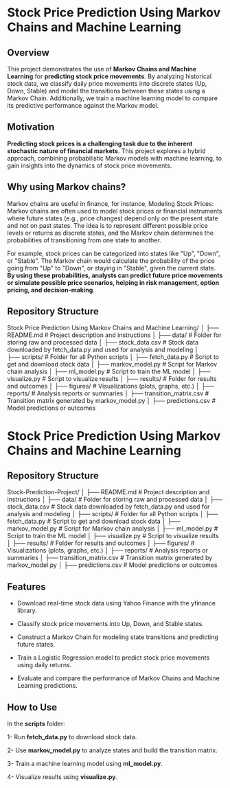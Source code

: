 # Stock Price Prediction Using Markov Chains and Machine Learning


## Overview

This project demonstrates the use of **Markov Chains and Machine Learning** for **predicting stock price movements**. By analyzing historical stock data, we classify daily price movements into discrete states (Up, Down, Stable) and model the transitions between these states using a Markov Chain. Additionally, we train a machine learning model to compare its predictive performance against the Markov model.



## Motivation

**Predicting stock prices is a challenging task due to the inherent stochastic nature of financial markets**. This project explores a hybrid approach, combining probabilistic Markov models with machine learning, to gain insights into the dynamics of stock price movements.

## Why using Markov chains?
Markov chains are useful in finance, for instance, Modeling Stock Prices: 
Markov chains are often used to model stock prices or financial instruments where future states (e.g., price changes) depend only on the present state and not on past states. The idea is to represent different possible price levels or returns as discrete states, and the Markov chain determines the probabilities of transitioning from one state to another.

For example, stock prices can be categorized into states like "Up", "Down", or "Stable". The Markov chain would calculate the probability of the price going from "Up" to "Down", or staying in "Stable", given the current state. **By using these probabilities, analysts can predict future price movements or simulate possible price scenarios, helping in risk management, option pricing, and decision-making**.




## Repository Structure

Stock Price Prediction Using Markov Chains and Machine Learning/
│
├── README.md                # Project description and instructions
│
├── data/                    # Folder for storing raw and processed data
│   ├── stock_data.csv       # Stock data downloaded by fetch_data.py and used for analysis and modeling
│   
├── scripts/                 # Folder for all Python scripts
│   ├── fetch_data.py        # Script to get and download stock data
│   ├── markov_model.py      # Script for Markov chain analysis
│   ├── ml_model.py          # Script to train the ML model
│   ├── visualize.py         # Script to visualize results
│
├── results/                 # Folder for results and outcomes
│   ├── figures/             # Visualizations (plots, graphs, etc.)
│   ├── reports/             # Analysis reports or summaries
│   ├── transition_matrix.csv # Transition matrix generated by markov_model.py
│   ├── predictions.csv      # Model predictions or outcomes





# Stock Price Prediction Using Markov Chains and Machine Learning

## Repository Structure

Stock-Prediction-Project/ │ ├── README.md # Project description and instructions │ ├── data/ # Folder for storing raw and processed data │ ├── stock_data.csv # Stock data downloaded by fetch_data.py and used for analysis and modeling │
├── scripts/ # Folder for all Python scripts │ ├── fetch_data.py # Script to get and download stock data │ ├── markov_model.py # Script for Markov chain analysis │ ├── ml_model.py # Script to train the ML model │ ├── visualize.py # Script to visualize results │ ├── results/ # Folder for results and outcomes │ ├── figures/ # Visualizations (plots, graphs, etc.) │ ├── reports/ # Analysis reports or summaries │ ├── transition_matrix.csv # Transition matrix generated by markov_model.py │ ├── predictions.csv # Model predictions or outcomes


## Features

  -  Download real-time stock data using Yahoo Finance with the yfinance library.
    
  -  Classify stock price movements into Up, Down, and Stable states.
    
  -  Construct a Markov Chain for modeling state transitions and predicting future states.
    
  -  Train a Logistic Regression model to predict stock price movements using daily returns.
    
  -  Evaluate and compare the performance of Markov Chains and Machine Learning predictions.

## How to Use

In the **scripts** folder:

  1- Run **fetch_data.py** to download stock data.
    
  2- Use **markov_model.py** to analyze states and build the transition matrix.
    
  3- Train a machine learning model using **ml_model.py**.
    
  4- Visualize results using **visualize.py**.
